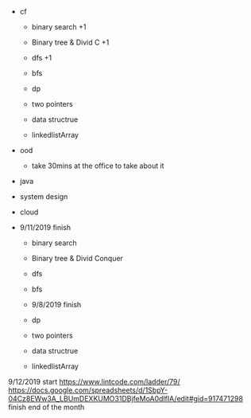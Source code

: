 - cf
    - binary search +1
    - Binary tree & Divid C +1
    - dfs +1
    - bfs
   
    - dp
    - two pointers
    - data structrue
    - linkedlistArray

- ood
    - take 30mins at the office to take about it
    
- java
- system design
- cloud

- 9/11/2019 finish
    - binary search
    - Binary tree & Divid Conquer
    - dfs
    - bfs

    - 9/8/2019 finish
    - dp
    - two pointers
    - data structrue
    - linkedlistArray

9/12/2019 start
https://www.lintcode.com/ladder/79/
https://docs.google.com/spreadsheets/d/1SbpY-04Cz8EWw3A_LBUmDEXKUMO31DBjfeMoA0dlfIA/edit#gid=917471298
finish end of the month